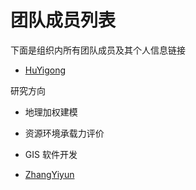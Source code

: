 # 团队成员列表

下面是组织内所有团队成员及其个人信息链接

- [HuYigong](./HuYigong.md)

研究方向

- 地理加权建模
- 资源环境承载力评价
- GIS 软件开发

- [ZhangYiyun](./ZhangYiyun.md)

